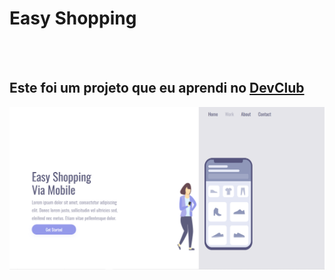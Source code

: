 <h1>Easy Shopping</h1>
<br>
<br>
<h2>Este foi um projeto que eu aprendi no <a href="https://rodolfomori.com.br/devclub">DevClub</a></h2>

<img src="https://github.com/joaovictor896/Projeto-Easy-Shopping/blob/master/Computador.png?raw=true" />
